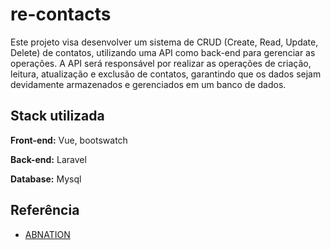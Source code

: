 
# re-contacts

Este projeto visa desenvolver um sistema de CRUD (Create, Read, Update, Delete) de contatos, utilizando uma API como back-end para gerenciar as operações. A API será responsável por realizar as operações de criação, leitura, atualização e exclusão de contatos, garantindo que os dados sejam devidamente armazenados e gerenciados em um banco de dados.


## Stack utilizada

**Front-end:** Vue, bootswatch

**Back-end:** Laravel

**Database:** Mysql


## Referência

 - [ABNATION](https://www.youtube.com/watch?v=sY1ZLWz5YM4&list=PLLhM616BHksvFBwJ1WrrLJEAE3-onnJxNs)
